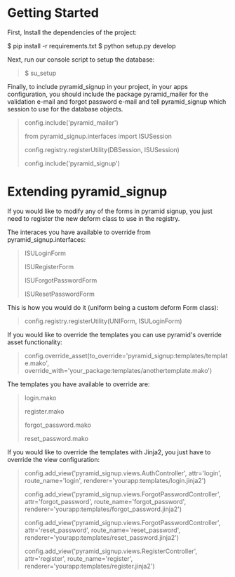 Getting Started
=====================
First, Install the dependencies of the project:

  $ pip install -r requirements.txt
  $ python setup.py develop

Next, run our console script to setup the database:

> $ su_setup <your app config.ini>

Finally, to include pyramid_signup in your project, in your apps configuration,
you should include the package pyramid_mailer for the validation e-mail and forgot
password e-mail and tell pyramid_signup which session to use for the database objects.

>  config.include('pyramid_mailer')
>
>  from pyramid_signup.interfaces import ISUSession
>
>  config.registry.registerUtility(DBSession, ISUSession)
>
>  config.include('pyramid_signup')

Extending pyramid_signup
=============================
If you would like to modify any of the forms in pyramid signup, you just need
to register the new deform class to use in the registry.

The interaces you have available to override from pyramid_signup.interfaces:

>  ISULoginForm
>
>  ISURegisterForm
>
>  ISUForgotPasswordForm
>
>  ISUResetPasswordForm
>

This is how you would do it (uniform being a custom deform Form class):

>  config.registry.registerUtility(UNIForm, ISULoginForm)
>

If you would like to override the templates you can use pyramid's override asset 
functionality:

>    config.override_asset(to_override='pyramid_signup:templates/template.mako', override_with='your_package:templates/anothertemplate.mako')

The templates you have available to override are:
>  login.mako
>
>  register.mako
>
>  forgot_password.mako
>
>  reset_password.mako
>

If you would like to override the templates with Jinja2, you just have to override
the view configuration:

>    config.add_view('pyramid_signup.views.AuthController', attr='login', route_name='login', renderer='yourapp:templates/login.jinja2')
>
>    config.add_view('pyramid_signup.views.ForgotPasswordController', attr='forgot_password', route_name='forgot_password', renderer='yourapp:templates/forgot_password.jinja2')
>
>    config.add_view('pyramid_signup.views.ForgotPasswordController', attr='reset_password', route_name='reset_password', renderer='yourapp:templates/reset_password.jinja2')
>
>    config.add_view('pyramid_signup.views.RegisterController', attr='register', route_name='register', renderer='yourapp:templates/register.jinja2')
>

